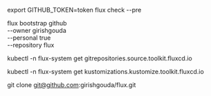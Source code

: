 export GITHUB_TOKEN=token
flux check --pre

flux bootstrap github \
--owner girishgouda \
--personal true \
--repository flux

kubectl -n flux-system get gitrepositories.source.toolkit.fluxcd.io

kubectl -n flux-system get kustomizations.kustomize.toolkit.fluxcd.io

git clone git@github.com:girishgouda/flux.git